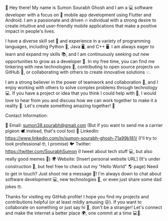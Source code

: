 👋 Hey there! My name is Sumon Sourabh Ghosh and I am a 💻 software developer with a focus on 📱 mobile app development using Flutter and Android. I am a passionate and driven 🔥 individual with a strong desire to create intuitive and user-friendly mobile applications that make a positive impact in people's lives.

I have a diverse skill set 🌟 and experience in a variety of programming languages, including Python 🐍, Java 🖥️, and C++ 🖥️. I am always eager to learn and expand my skills 📚, and I am continuously seeking out new opportunities to grow as a developer 🚀. In my free time, you can find me tinkering with new technologies 🤖, contributing to open source projects on GitHub 🐙, or collaborating with others to create innovative solutions 💡.

I am a strong believer in the power of teamwork and collaboration 🤝, and I enjoy working with others to solve complex problems through technology 💻. If you have a project or idea that you think I could help with 🤝, I would love to hear from you and discuss how we can work together to make it a reality 🚀. Let's create something amazing together! 💪

Contact Information:

📧 Email: sumon38.sourabh@gmail.com (But if you want to send me a carrier pigeon 🕊️ instead, that's cool too)
💼 LinkedIn: https://www.linkedin.com/in/sumon-sourabh-ghosh-71a99b181/ (I'll try to look professional 🤓, I promise)
🐦 Twitter: https://twitter.com/SourabhSumon (I tweet about tech stuff 💻, but also really good memes 🤣)
🌍 Website: [Insert personal website URL] (It's under construction 🚧, but feel free to check out my "Hello World" 🌎 page)
Need to get in touch? Just shoot me a message 📩! I'm always down to chat about software development 💻, new technologies 🤖, or even just share some dad jokes 🤓.

Thanks for visiting my GitHub profile! I hope you find my projects and contributions helpful (or at least mildly amusing 😜). If you want to collaborate on something or just say hi 🤗, don't be a stranger! Let's connect and make the internet a better place 🌍, one commit at a time 💻🤝.
